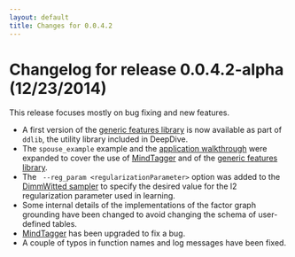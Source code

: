 ```yaml
---
layout: default
title: Changes for 0.0.4.2
---
```


# Changelog for release 0.0.4.2-alpha (12/23/2014)

This release focuses mostly on bug fixing and new features.

- A first version of the [generic features library](../gen_feats.html) is
        now available as part of `ddlib`, the utility library included in DeepDive.
- The `spouse_example` example and the [application
        walkthrough](../walkthrough.html) were
        expanded to cover the use of [MindTagger](../labeling.html) and of
        the [generic features library](../gen_feats.html).
- The ` --reg_param <regularizationParameter>` option was added to the
        [DimmWitted sampler](../sampler.html) to specify the desired value
        for the l2 regularization parameter used in learning.
- Some internal details of the implementations of the factor graph grounding
        have been changed to avoid changing the schema of user-defined tables.
- [MindTagger](../labeling.html) has been upgraded to fix a bug.
- A couple of typos in function names and log messages have been fixed.

